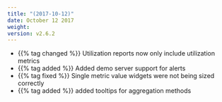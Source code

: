 ```yaml
---
title: "(2017-10-12)"
date: October 12 2017
weight:
version: v2.6.2
---
```

- {{% tag changed %}} Utilization reports now only include utilization metrics
- {{% tag added %}} Added demo server support for alerts
- {{% tag fixed %}} Single metric value widgets were not being sized correctly
- {{% tag added %}} added tooltips for aggregation methods
